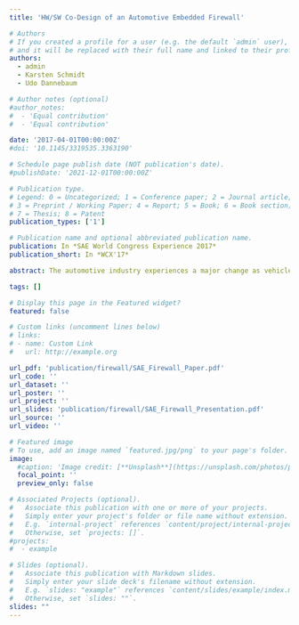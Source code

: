 ```yaml
---
title: 'HW/SW Co-Design of an Automotive Embedded Firewall'

# Authors
# If you created a profile for a user (e.g. the default `admin` user), write the username (folder name) here
# and it will be replaced with their full name and linked to their profile.
authors:
  - admin
  - Karsten Schmidt
  - Udo Dannebaum

# Author notes (optional)
#author_notes:
#  - 'Equal contribution'
#  - 'Equal contribution'

date: '2017-04-01T00:00:00Z'
#doi: '10.1145/3319535.3363190'

# Schedule page publish date (NOT publication's date).
#publishDate: '2021-12-01T00:00:00Z'

# Publication type.
# Legend: 0 = Uncategorized; 1 = Conference paper; 2 = Journal article;
# 3 = Preprint / Working Paper; 4 = Report; 5 = Book; 6 = Book section;
# 7 = Thesis; 8 = Patent
publication_types: ['1']

# Publication name and optional abbreviated publication name.
publication: In *SAE World Congress Experience 2017*
publication_short: In *WCX'17*

abstract: The automotive industry experiences a major change as vehicles are gradually becoming a part of the Internet. Security concepts based on the closed-world assumption cannot be deployed anymore due to a constantly changing adversary model. Automotive Ethernet as future in-vehicle network and a new E/E Architecture have different security requirements than Ethernet known from traditional IT and legacy systems. In order to achieve a high level of security, a new multi-layer approach in the vehicle which responds to special automotive requirements has to be introduced. One essential layer of this holistic security concept is to restrict non-authorized access by the deployment of embedded firewalls. This paper addresses the introduction of automotive firewalls into the next-generation domain architecture with a focus on partitioning of its features in hardware and software. Based on the deployment of the firewall in the in-vehicle network, the corresponding adversary model and automotive requirements such as latency, jitter, CPU load and memory consumption are going to be discussed. Drivers behind these metrics are primarily safety concerns and cost and thus are relevant for both OEMs and hardware manufacturers. As a result, a reasonable implementation of an automotive firewall system has to be a trade-off between hardware and software in order to meet the above-named automotive requirements. We implemented the firewall on an Infineon AURIX TriCore and Altera Cyclone V FPGA to analyze these metrics. The paper shows the options and decision points to find an optimal partitioning between hardware and software for an automotive embedded firewall system.

tags: []

# Display this page in the Featured widget?
featured: false

# Custom links (uncomment lines below)
# links:
# - name: Custom Link
#   url: http://example.org

url_pdf: 'publication/firewall/SAE_Firewall_Paper.pdf'
url_code: ''
url_dataset: ''
url_poster: ''
url_project: ''
url_slides: 'publication/firewall/SAE_Firewall_Presentation.pdf'
url_source: ''
url_video: ''

# Featured image
# To use, add an image named `featured.jpg/png` to your page's folder.
image:
  #caption: 'Image credit: [**Unsplash**](https://unsplash.com/photos/pLCdAaMFLTE)'
  focal_point: ''
  preview_only: false

# Associated Projects (optional).
#   Associate this publication with one or more of your projects.
#   Simply enter your project's folder or file name without extension.
#   E.g. `internal-project` references `content/project/internal-project/index.md`.
#   Otherwise, set `projects: []`.
#projects:
#  - example

# Slides (optional).
#   Associate this publication with Markdown slides.
#   Simply enter your slide deck's filename without extension.
#   E.g. `slides: "example"` references `content/slides/example/index.md`.
#   Otherwise, set `slides: ""`.
slides: ""
---
```


